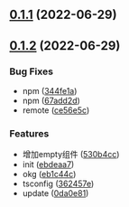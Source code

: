 ## [0.1.1](https://github.com/lvxiaowu/react-web/compare/v0.1.2...v0.1.1) (2022-06-29)



## [0.1.2](https://github.com/lvxiaowu/react-web/compare/ebdeaa7d2ee24711dcd1bf152216915dadc83d3d...v0.1.2) (2022-06-29)


### Bug Fixes

* npm ([344fe1a](https://github.com/lvxiaowu/react-web/commit/344fe1a7396e283be804e862550edf91fdd148ad))
* npm ([67add2d](https://github.com/lvxiaowu/react-web/commit/67add2ddbd44550deca7b94bf4263b771448fdfb))
* remote ([ce56e5c](https://github.com/lvxiaowu/react-web/commit/ce56e5c6700d2fb8b17c31d310d0b07e13097b9b))


### Features

* 增加empty组件 ([530b4cc](https://github.com/lvxiaowu/react-web/commit/530b4ccce9cefeb65b5fd291398598a2a8afa39f))
* init ([ebdeaa7](https://github.com/lvxiaowu/react-web/commit/ebdeaa7d2ee24711dcd1bf152216915dadc83d3d))
* okg ([eb1c44c](https://github.com/lvxiaowu/react-web/commit/eb1c44cf7faa99a3a03fbe534fb0dc5d1716a6c7))
* tsconfig ([362457e](https://github.com/lvxiaowu/react-web/commit/362457e3416083cf9848b12e9f155e3a13c8c08c))
* update ([0da0e81](https://github.com/lvxiaowu/react-web/commit/0da0e8145d38c137e4fefd2862b10a156a746e2f))



